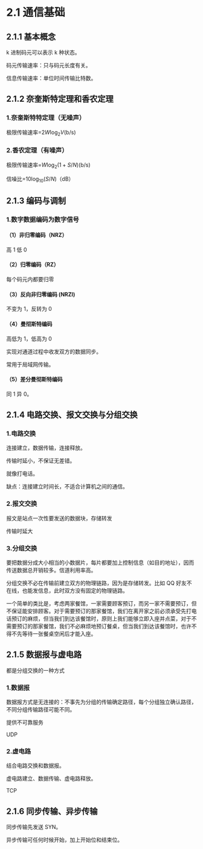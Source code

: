 # 2.1 通信基础

## 2.1.1 基本概念

k 进制码元可以表示 k 种状态。

码元传输速率：只与码元长度有关。

信息传输速率：单位时间传输比特数。

## 2.1.2 奈奎斯特定理和香农定理

### 1.奈奎斯特特定理（无噪声）

极限传输速率=$2W\log_{2} V$(b/s)

### 2.香农定理（有噪声）

极限传输速率=$W\log_{2} \left( 1+S/N\right)$(b/s)

信噪比=$10\log_{10} \left( S/N\right)$（dB）

## 2.1.3 编码与调制

### 1.数字数据编码为数字信号

#### （1）非归零编码（NRZ）

高 1 低 0

#### （2）归零编码（RZ）

每个码元内都要归零

#### （3）反向非归零编码 (NRZI)

不变为 1，反转为 0

#### （4）曼彻斯特编码

高低为 1，低高为 0

实现对通道过程中收发双方的数据同步。

常用于局域网传输。

#### （5）差分曼彻斯特编码

同 1 异 0。

## 2.1.4 电路交换、报文交换与分组交换

### 1.电路交换

连接建立，数据传输，连接释放。

传输时延小，不保证无差错。

就像打电话。

缺点：连接建立时间长，不适合计算机之间的通信。

### 2.报文交换

报文是站点一次性要发送的数据块，存储转发

传输时延大

### 3.分组交换

要把数据分成大小相当的小数据片，每片都要加上控制信息（如目的地址），因而传送数据总开销较多。信道利用率高。

分组交换不必在传输前建立双方的物理链路，因为是存储转发。比如 QQ 好友不在线，也能发信息，此时双方没有固定的物理链路。

一个简单的类比是，考虑两家餐馆，一家需要顾客预订，而另一家不需要预订，但不保证能安排顾客。对于需要预订的那家餐馆，我们在离开家之前必须承受先打电话预订的麻烦，但当我们到达该餐馆时，原则上我们能够立即入座并点菜，对于不需要预订的那家餐馆，我们不必麻烦地预订餐桌，但当我们到达该餐馆时，也许不得不先等待一张餐桌空闲后才能入座。

## 2.1.5 数据报与虚电路

都是分组交换的一种方式

### 1.数据报

数据报方式是无连接的：不事先为分组的传输确定路径，每个分组独立确认路径，不同分组传输路径可能不同。

提供不可靠服务

UDP

### 2.虚电路

结合电路交换和数据报。

虚电路建立、数据传输、虚电路释放。

TCP

## 2.1.6 同步传输、异步传输

同步传输先发送 SYN。

异步传输可任何时候开始，加上开始位和结束位。


